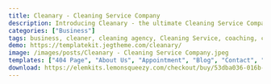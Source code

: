 ```yaml
---
title: Cleanary - Cleaning Service Company
description: Introducing Cleanary - the ultimate Cleaning Service Company Elementor Template Kit. Immerse in effortless design with our comprehensive package. Carefully crafted, this kit offers customizable templates to seamlessly showcase your cleaning services online. Highlight offerings, promote eco-friendly practices, and captivate your audience interactively. Cleanary unlocks boundless design potential, utilizing Elementor's user-friendly interface. Elevate your cleaning company's website with Cleanary, where modern design converges with intuitive functionality. Begin your journey of creativity and professionalism - secure your Cleanary Template Kit today.
categories: ["Business"]
tags: business, cleaner, cleaning agency, Cleaning Service, coaching, company, floor cleaning, handyman, house cleaning, housemaid, maid, maintenance, plumber, sanitization, washing
demo: https://templatekit.jegtheme.com/cleanary/
image: /images/posts/Cleanary - Cleaning Service Company.jpeg
templates: ["404 Page", "About Us", "Appointment", "Blog", "Contact", "Faq", "Footer", "Global", "Header", "Home", "Metform Booking", "Metform Contact", "Our Team", "Pricing", "Service", "Single Blog"]
download: https://elemkits.lemonsqueezy.com/checkout/buy/53dba036-016b-45e2-8f78-ae96e88ee091
---
```

